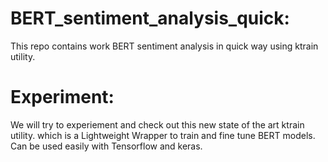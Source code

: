 # BERT_sentiment_analysis_quick:
This repo contains work BERT sentiment analysis in quick way using ktrain utility.

# Experiment:
We will try to experiement and check out this new state of the art ktrain utility.
which is a Lightweight Wrapper to train and fine tune BERT models.
Can be used easily with Tensorflow and keras.

